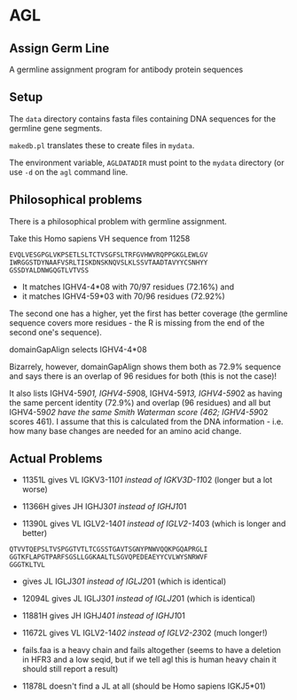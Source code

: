 AGL
===

Assign Germ Line
----------------

A germline assignment program for antibody protein sequences

Setup
-----

The `data` directory contains fasta files containing DNA sequences for
the germline gene segments.

`makedb.pl` translates these to create files in `mydata`.

The environment variable, `AGLDATADIR` must point to the `mydata`
directory (or use `-d` on the `agl` command line.


Philosophical problems
----------------------

There is a philosophical problem with germline assignment.

Take this Homo sapiens VH sequence from 11258

```
EVQLVESGPGLVKPSETLSLTCTVSGFSLTRFGVHWVRQPPGKGLEWLGV
IWRGGSTDYNAAFVSRLTISKDNSKNQVSLKLSSVTAADTAVYYCSNHYY
GSSDYALDNWGQGTLVTVSS
```

- It matches IGHV4-4*08 with 70/97 residues (72.16%) and
- it matches IGHV4-59*03 with 70/96 residues (72.92%)

The second one has a higher, yet the first has better coverage (the
germline sequence covers more residues - the R is missing from the
end of the second one's sequence).

domainGapAlign selects IGHV4-4*08

Bizarrely, however, domainGapAlign shows them both as 72.9% sequence
and says there is an overlap of 96 residues for both (this is not the
case)! 

It also lists IGHV4-59*01, IGHV4-59*08, IGHV4-59*13, IGHV4-59*02 as
having the same percent identity (72.9%) and overlap (96 residues) and
all but IGHV4-59*02 have the same Smith Waterman score (462;
IGHV4-59*02 scores 461). I assume that this is calculated from the DNA
information - i.e. how many base changes are needed for an amino acid
change. 

Actual Problems
---------------

- 11351L gives VL IGKV3-11*01 instead of IGKV3D-11*02 (longer but a lot worse)

- 11366H gives JH IGHJ3*01 instead of IGHJ1*01

- 11390L gives VL IGLV2-14*01 instead of IGLV2-14*03 (which is longer and better)

```
QTVVTQEPSLTVSPGGTVTLTCGSSTGAVTSGNYPNWVQQKPGQAPRGLI
GGTKFLAPGTPARFSGSLLGGKAALTLSGVQPEDEAEYYCVLWYSNRWVF
GGGTKLTVL
```
- gives JL IGLJ3*01 instead of IGLJ2*01 (which is identical)

- 12094L gives JL IGLJ3*01 instead of IGLJ2*01 (which is identical)

- 11881H gives JH IGHJ4*01 instead of IGHJ1*01

- 11672L gives VL IGLV2-14*02 instead of IGLV2-23*02 (much longer!)

- fails.faa is a heavy chain and fails altogether (seems to have a
  deletion in HFR3 and a low seqid, but if we tell agl this is human
  heavy chain it should still report a result)

- 11878L doesn't find a JL at all (should be Homo sapiens IGKJ5*01)
